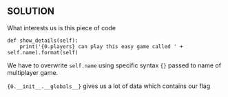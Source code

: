 ## SOLUTION

What interests us is this piece of code
```python2
def show_details(self):
    print('{0.players} can play this easy game called ' + self.name).format(self)
```

We have to overwrite `self.name` using specific syntax `{}` passed to name of multiplayer game.

`{0.__init__.__globals__}` gives us a lot of data which contains our flag